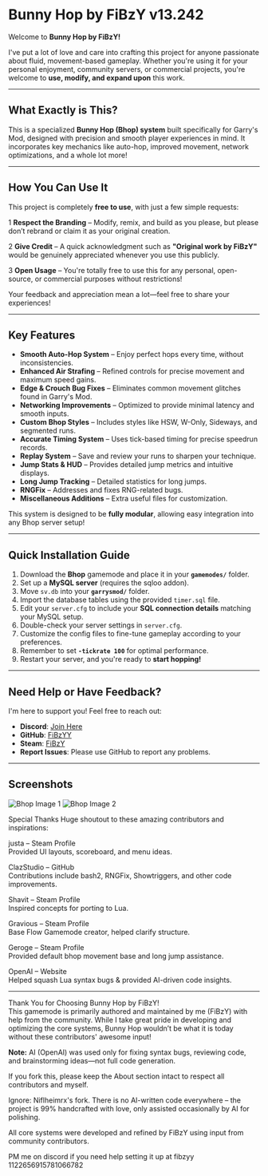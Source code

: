 # Bunny Hop by FiBzY v13.242

Welcome to **Bunny Hop by FiBzY!**

I've put a lot of love and care into crafting this project for anyone passionate about fluid, movement-based gameplay. Whether you're using it for your personal enjoyment, community servers, or commercial projects, you're welcome to **use, modify, and expand upon** this work.

---

## What Exactly is This?
This is a specialized **Bunny Hop (Bhop) system** built specifically for Garry's Mod, designed with precision and smooth player experiences in mind. It incorporates key mechanics like auto-hop, improved movement, network optimizations, and a whole lot more!

---

## How You Can Use It
This project is completely **free to use**, with just a few simple requests:

1️ **Respect the Branding** – Modify, remix, and build as you please, but please don’t rebrand or claim it as your original creation.

2️ **Give Credit** – A quick acknowledgment such as **"Original work by FiBzY"** would be genuinely appreciated whenever you use this publicly.

3️ **Open Usage** – You're totally free to use this for any personal, open-source, or commercial purposes without restrictions!

Your feedback and appreciation mean a lot—feel free to share your experiences!

---

## Key Features
- **Smooth Auto-Hop System** – Enjoy perfect hops every time, without inconsistencies.
- **Enhanced Air Strafing** – Refined controls for precise movement and maximum speed gains.
- **Edge & Crouch Bug Fixes**️ – Eliminates common movement glitches found in Garry's Mod.
- **Networking Improvements** – Optimized to provide minimal latency and smooth inputs.
- **Custom Bhop Styles** – Includes styles like HSW, W-Only, Sideways, and segmented runs.
- **Accurate Timing System** – Uses tick-based timing for precise speedrun records.
- **Replay System** – Save and review your runs to sharpen your technique.
- **Jump Stats & HUD** – Provides detailed jump metrics and intuitive displays.
- **Long Jump Tracking** – Detailed statistics for long jumps.
- **RNGFix** – Addresses and fixes RNG-related bugs.
- **Miscellaneous Additions** – Extra useful files for customization.

This system is designed to be **fully modular**, allowing easy integration into any Bhop server setup!

---

## Quick Installation Guide

1. Download the **Bhop** gamemode and place it in your **`gamemodes/`** folder.
2. Set up a **MySQL server** (requires the sqloo addon).
3. Move `sv.db` into your **`garrysmod/`** folder.
4. Import the database tables using the provided `timer.sql` file.
5. Edit your `server.cfg` to include your **SQL connection details** matching your MySQL setup.
6. Double-check your server settings in `server.cfg`.
7. Customize the config files to fine-tune gameplay according to your preferences.
8. Remember to set **`-tickrate 100`** for optimal performance.
9. Restart your server, and you're ready to **start hopping!**

---

## Need Help or Have Feedback?
I'm here to support you! Feel free to reach out:

- **Discord**: [Join Here](https://discord.gg/mGh2KE9FzD)
- **GitHub**: [FiBzYY](https://github.com/FiBzYY)
- **Steam**: [FiBzY](https://steamcommunity.com/id/fibzy_/)
- **Report Issues**: Please use GitHub to report any problems.

---

## Screenshots
![Bhop Image 1](https://github.com/user-attachments/assets/f77d7c93-d4f4-4f6b-a7e8-fc77c3a84bb7)
![Bhop Image 2](https://github.com/user-attachments/assets/c8bc321c-b1c6-4229-a1f1-26d88f0237d9)

Special Thanks
Huge shoutout to these amazing contributors and inspirations:

justa – Steam Profile  
Provided UI layouts, scoreboard, and menu ideas.

ClazStudio – GitHub  
Contributions include bash2, RNGFix, Showtriggers, and other code improvements.

Shavit – Steam Profile  
Inspired concepts for porting to Lua.

Gravious – Steam Profile  
Base Flow Gamemode creator, helped clarify structure.

Geroge – Steam Profile  
Provided default bhop movement base and long jump assistance.

OpenAI – Website  
Helped squash Lua syntax bugs & provided AI-driven code insights.

---

Thank You for Choosing Bunny Hop by FiBzY!  
This gamemode is primarily authored and maintained by me (FiBzY) with help from the community. While I take great pride in developing and optimizing the core systems, Bunny Hop wouldn’t be what it is today without these contributors' awesome input!

**Note:** AI (OpenAI) was used only for fixing syntax bugs, reviewing code, and brainstorming ideas—not full code generation.

If you fork this, please keep the About section intact to respect all contributors and myself.

Ignore: Niflheimrx's fork. There is no AI-written code everywhere – the project is 99% handcrafted with love, only assisted occasionally by AI for polishing.

All core systems were developed and refined by FiBzY using input from community contributors.

PM me on discord if you need help setting it up at fibzyy 1122656915781066782
